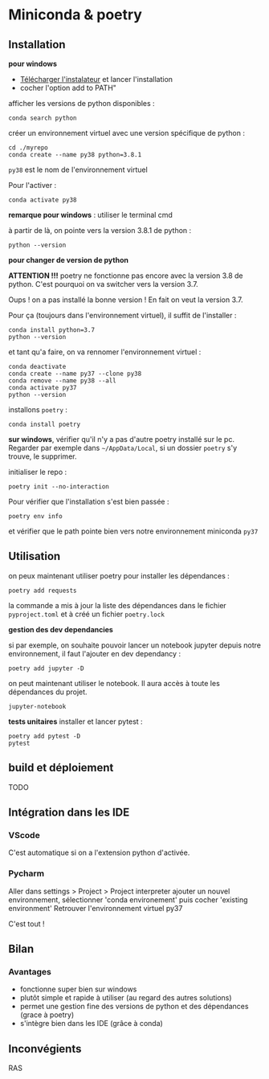 # Miniconda & poetry

## Installation

**pour windows**

- [Télécharger l'instalateur](https://docs.conda.io/en/latest/miniconda.html) et lancer l'installation
- cocher l'option add to PATH"

afficher les versions de python disponibles :

```
conda search python
```

créer un environnement virtuel avec une version spécifique de python :

```
cd ./myrepo
conda create --name py38 python=3.8.1
```

`py38` est le nom de l'environnement virtuel

Pour l'activer :

```
conda activate py38
```

**remarque pour windows** : utiliser le terminal cmd

à partir de là, on pointe vers la version 3.8.1 de python :

```
python --version
```

**pour changer de version de python**

**ATTENTION !!!** poetry ne fonctionne pas encore avec la version 3.8 de python. C'est pourquoi on va switcher vers la version 3.7.

Oups ! on a pas installé la bonne version ! En fait on veut la version 3.7.

Pour ça (toujours dans l'environnement virtuel), il suffit de l'installer :

```
conda install python=3.7
python --version
```

et tant qu'a faire, on va rennomer l'environnement virtuel :

```
conda deactivate
conda create --name py37 --clone py38
conda remove --name py38 --all
conda activate py37
python --version
```

installons `poetry` :

```
conda install poetry
```

**sur windows**, vérifier qu'il n'y a pas d'autre poetry installé sur le pc. Regarder par exemple dans `~/AppData/Local`, si un dossier `poetry` s'y trouve, le supprimer.

initialiser le repo :

```
poetry init --no-interaction
```

Pour vérifier que l'installation s'est bien passée :

```
poetry env info
```

et vérifier que le path pointe bien vers notre environnement miniconda `py37`

## Utilisation

on peux maintenant utiliser poetry pour installer les dépendances :

```
poetry add requests
```

la commande a mis à jour la liste des dépendances dans le fichier `pyproject.toml` et à créé un fichier `poetry.lock`

**gestion des dev dependancies**

si par exemple, on souhaite pouvoir lancer un notebook jupyter depuis notre environnement, il faut l'ajouter en dev dependancy :
````shell script
poetry add jupyter -D
````

on peut maintenant utiliser le notebook. Il aura accès à toute les dépendances du projet.
````shell script
jupyter-notebook
````

**tests unitaires**
installer et lancer pytest :

````shell script
poetry add pytest -D
pytest
````

## build et déploiement

TODO

## Intégration dans les IDE

### VScode

C'est automatique si on a l'extension python d'activée.

### Pycharm

Aller dans settings > Project > Project interpreter
ajouter un nouvel environnement, sélectionner 'conda environement' puis cocher 'existing environment'
Retrouver l'environnement virtuel py37

C'est tout !

## Bilan

### Avantages

- fonctionne super bien sur windows
- plutôt simple et rapide à utiliser (au regard des autres solutions)
- permet une gestion fine des versions de python et des dépendances (grace à poetry)
- s'intègre bien dans les IDE (grâce à conda)


## Inconvégients

RAS


